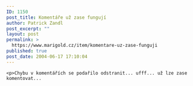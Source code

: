 ```yaml
---
ID: 1150
post_title: Komentáře už zase fungují
author: Patrick Zandl
post_excerpt: ""
layout: post
permalink: >
  https://www.marigold.cz/item/komentare-uz-zase-funguji
published: true
post_date: 2004-06-17 17:10:04
---
```

	<p>Chybu v komentářích se podařilo odstranit... ufff... už lze zase komentovat...
</p>